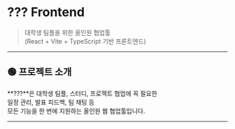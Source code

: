 # ??? Frontend

> 대학생 팀플을 위한 올인원 협업툴  
> (React + Vite + TypeScript 기반 프론트엔드)

---

## 🟢 프로젝트 소개

**???**은 대학생 팀플, 스터디, 프로젝트 협업에 꼭 필요한  
일정 관리, 발표 피드백, 팀 채팅 등  
모든 기능을 한 번에 지원하는 올인원 웹 협업툴입니다.

--- 